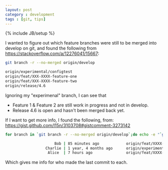 ```yaml
---
layout: post
category : development
tags : [git, tips]
---
```


{% include JB/setup %}

I wanted to figure out which feature branches were still to be merged into develop on git, and found the following from https://stackoverflow.com/a/12276041/15667:

~~~bash
git branch -r --no-merged origin/develop

origin/experimental/configtest
origin/feat/XXX-XXXX-feature-one
origin/feat/XXX-XXXX-feature-two
origin/release/4.6
~~~

Ignoring my "experimenal" branch, I can see that
* Feature 1 & Feature 2 are still work in progress and not in develop.
* Release 4.6 is open and hasn't been merged back yet.

If I want to get more info, I found the following, from: https://gist.github.com/l15n/3103708#gistcomment-3273142

~~~bash
for branch in `git branch -r --no-merged origin/develop`;do echo -e "`git show --name-only --format="%>(25)%an | %<(25)%ar" $branch | head -n 1`" $branch; done | sort -r

                      Bob | 85 minutes ago            origin/feat/XXXX-feature-one
                  Charlie | 1 year, 4 months ago      origin/experimental/configtest
                   Alice  | 7 hours ago               origin/feat/XXXX-feature-two
~~~

Which gives me info for who made the last commit to each.
